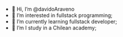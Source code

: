 - 👋 Hi, I’m @davidoAraveno
- 👀 I’m interested in fullstack programming;
- 🌱 I’m currently learning fullstack developer;
- 💞️ I’m I study in a Chilean academy;
